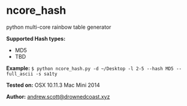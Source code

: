 # ncore_hash
python multi-core rainbow table generator

**Supported Hash types:**
* MD5
* TBD

**Example:**
`$ python ncore_hash.py -d ~/Desktop -l 2-5 --hash MD5 --full_ascii -s sa1ty`

**Tested on:**
OSX 10.11.3 Mac Mini 2014

**Author:**
andrew.scott@drownedcoast.xyz
